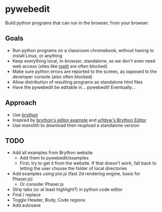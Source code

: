 # pywebedit

Build python programs that can run in the browser, from your browser.

## Goals

- Run python programs on a classroom chromebook, without having to
  install Linux, or anything
- Keep everything local, in-browser, standalone, so we don't even need web
  access (sites like [replit](https://replit.com/) are often blocked)
- Make sure python errors are reported to the screen, as opposed to
  the developer console (also often blocked)
- Allow distribution of resulting programs as standalone html files
- Have the pywebedit be editable in... pywebedit! Eventually...

## Approach

- Use [brython](https://www.brython.info/)
- Inspired by [brython's editor
  example](https://www.brython.info/tests/editor.html?lang=en) and
  [urfdvw's Brython Editor](https://github.com/urfdvw/Brython-Editor)
- Use monolith to download then reupload a standalone version

## TODO

- Add all examples from Brython website
  - Add them to pywebedit/examples
  - First, try to get it from the website. If that doesn't work,
    fall back to letting the user choose the folder of local directories
- Add examples using pixi.js (fast 2d rendering engine, basis for
  Phaser.js)
  - Or consider Phaser.js
- Strip tabs (or at least highlight?) in python code editor
- Find / replace
- Toggle Header, Body, Code regions
- Add autosave
